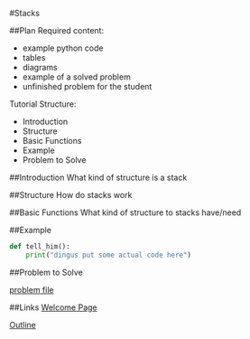 #Stacks

##Plan
Required content:
* example python code
* tables
* diagrams
* example of a solved problem
* unfinished problem for the student

Tutorial Structure:
* Introduction
* Structure
* Basic Functions
* Example
* Problem to Solve


##Introduction
What kind of structure is a stack


##Structure
How do stacks work


##Basic Functions
What kind of structure to stacks have/need


##Example
```python
def tell_him():
    print("dingus put some actual code here")
```

##Problem to Solve

[problem file](https://crouton.net/)


##Links
[Welcome Page](0-welcome.md)

[Outline](outline.md)
